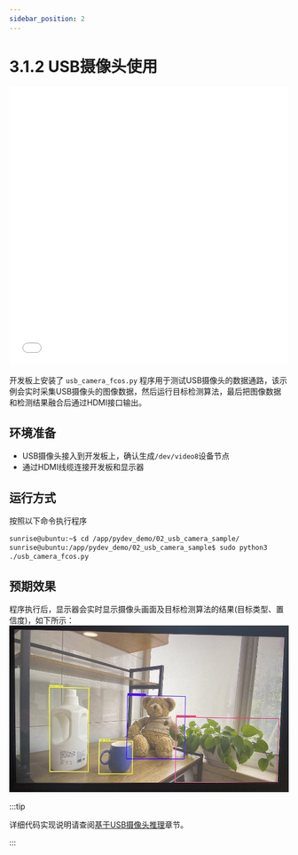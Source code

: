 ```yaml
---
sidebar_position: 2
---
```


# 3.1.2 USB摄像头使用

<iframe src="//player.bilibili.com/player.html?aid=700903305&bvid=BV1rm4y1E73q&cid=1196558282&page=18" scrolling="no" border="0" frameborder="no" framespacing="0" width="100%" height="500" allowfullscreen="true"> </iframe>

开发板上安装了 `usb_camera_fcos.py` 程序用于测试USB摄像头的数据通路，该示例会实时采集USB摄像头的图像数据，然后运行目标检测算法，最后把图像数据和检测结果融合后通过HDMI接口输出。

## 环境准备

  - USB摄像头接入到开发板上，确认生成`/dev/video8`设备节点
  - 通过HDMI线缆连接开发板和显示器

## 运行方式
按照以下命令执行程序

  ```shell
  sunrise@ubuntu:~$ cd /app/pydev_demo/02_usb_camera_sample/
  sunrise@ubuntu:/app/pydev_demo/02_usb_camera_sample$ sudo python3 ./usb_camera_fcos.py
  ```

## 预期效果
程序执行后，显示器会实时显示摄像头画面及目标检测算法的结果(目标类型、置信度)，如下所示：  
  ![image-20220612110739490](../../../static/img/03_Basic_Application/01_Image/image/usb_camera/image-20220612110739490.png)

:::tip

详细代码实现说明请查阅[基于USB摄像头推理](../../04_Algorithm_Application/01_pydev_dnn_demo/usb_camera.md)章节。

:::